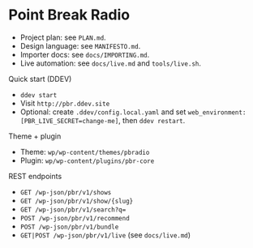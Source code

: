 # Point Break Radio

- Project plan: see `PLAN.md`.
- Design language: see `MANIFESTO.md`.
- Importer docs: see `docs/IMPORTING.md`.
- Live automation: see `docs/live.md` and `tools/live.sh`.

Quick start (DDEV)
- `ddev start`
- Visit `http://pbr.ddev.site`
- Optional: create `.ddev/config.local.yaml` and set `web_environment: [PBR_LIVE_SECRET=change-me]`, then `ddev restart`.

Theme + plugin
- Theme: `wp/wp-content/themes/pbradio`
- Plugin: `wp/wp-content/plugins/pbr-core`

REST endpoints
- `GET /wp-json/pbr/v1/shows`
- `GET /wp-json/pbr/v1/show/{slug}`
- `GET /wp-json/pbr/v1/search?q=`
- `POST /wp-json/pbr/v1/recommend`
- `POST /wp-json/pbr/v1/bundle`
- `GET|POST /wp-json/pbr/v1/live` (see `docs/live.md`)

